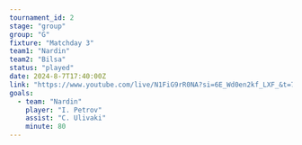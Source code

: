 ```yaml
---
tournament_id: 2
stage: "group"
group: "G"
fixture: "Matchday 3"
team1: "Nardin"
team2: "Bilsa"
status: "played"
date: 2024-8-7T17:40:00Z
link: "https://www.youtube.com/live/N1FiG9rR0NA?si=6E_Wd0en2kf_LXF_&t=7526"
goals:
  - team: "Nardin"
    player: "I. Petrov"
    assist: "C. Ulivaki"
    minute: 80
---
```

